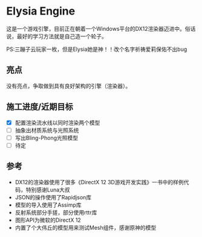 # Elysia Engine

这是一个游戏引擎，目前正在朝着一个Windows平台的DX12渲染器迈进中。俗话说，最好的学习方法就是自己造一个轮子。

PS:三蹦子云玩家一枚，但是Elysia她是神！！改个名字祈祷爱莉保佑不出bug

## 亮点
没有亮点，争取做到具有良好架构的引擎（渲染器）。

## 施工进度/近期目标
- [x] 配置渲染流水线以同时渲染两个模型
- [ ] 抽象出材质系统与光照系统
- [ ] 写出Bling-Phong光照模型
- [ ] 待定

## 参考
- DX12的渲染器使用了很多《DirectX 12 3D游戏开发实践》一书中的样例代码，特别感谢Luna大叔
- JSON的操作使用了Rapidjson库
- 模型的导入使用了Assimp库
- 反射系统部分手搓，部分使用rttr库
- 图形API为微软的DirectX 12
- 内置了个大伟丘的模型用来测试Mesh组件，感谢原神的模型
